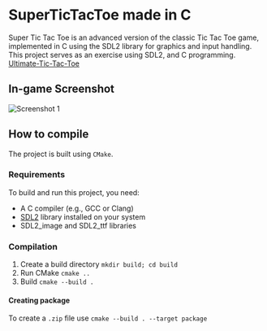 # SuperTicTacToe made in C

Super Tic Tac Toe is an advanced version of the classic Tic Tac Toe game, implemented in C using the SDL2 library for graphics and input handling. This project serves as an exercise using SDL2, and C programming.
[Ultimate-Tic-Tac-Toe](https://en.wikipedia.org/wiki/Ultimate_tic-tac-toe)

## In-game Screenshot  
![Screenshot 1](https://github.com/user-attachments/assets/f03bdd56-f7f4-4f5e-bcff-26d0e4ec2513)

## How to compile
The project is built using `CMake`.

### Requirements
To build and run this project, you need:
- A C compiler (e.g., GCC or Clang)
- [SDL2](https://www.libsdl.org/) library installed on your system
- SDL2_image and SDL2_ttf libraries

### Compilation
1. Create a build directory `mkdir build; cd build`
2. Run CMake `cmake ..`
3. Build `cmake --build .`

#### Creating package
To create a `.zip` file use `cmake --build . --target package`